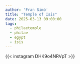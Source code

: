 ```yaml
---
author: 'Fran Simó'
title: "Temple of Isis"
date: 2025-03-13 09:00:00 
tags:
  - philaetemple
  - philae
  - egypt
  - isis
---
```


{{< instagram DHK9o4NRVpT >}}